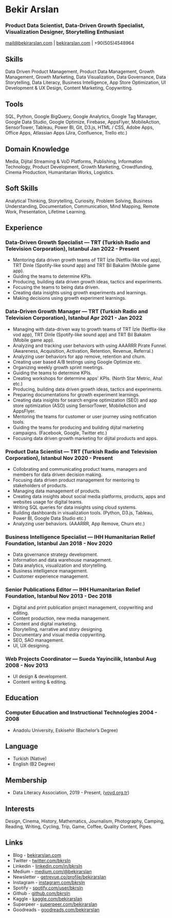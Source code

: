 # Bekir Arslan

### Product Data Scientist, Data-Driven Growth Specialist, Visualization Designer, Storytelling Enthusiast

<mail@bekirarslan.com> | [bekirarslan.com](bekirarslan.com ) | +90(505)4548964

## Skills
Data Driven Product Management, Product Data Management, Growth Management, Growth Marketing, Data Visualization, Data Governance, Data Storytelling, Data Literacy, Business Intelligence, App Store Optimization, UI Development & UX Design, Content Marketing, Copywriting.

## Tools
SQL, Python, Google BigQuery, Google Analytics, Google Tag Manager, Google Data Studio, Google Optimize, Firebase, AppsFlyer, MobileAction, SensorTower, Tableau, Power BI, Git, D3.js, HTML / CSS, Adobe Apps, Office Apps, Atlassian Apps (Jira, Confluence, Trello etc.)

## Domain Knowledge
Media, Dijital Streaming & VoD Platforms, Publishing, Information Technology, Product Development, Growth Marketing, Crowdfunding, Cinema Production, Humanitarian Works, Logistics.

## Soft Skills
Analytical Thinking, Storytelling, Curiosity, Problem Solving, Business Understanding, Documentation, Communication, Mind Mapping, Remote Work, Presentation, Lifetime Learning.

## Experience

### <span>Data-Driven Growth Specialist — TRT (Turkish Radio and Television Corporation), Istanbul</span> <span>Jan 2022 - Present</span>

- Mentoring data driven growth teams of TRT İzle (Netflix-like vod app), TRT Dinle (Spotify-like sound app) and TRT Bil Bakalım (Mobile game app).
- Guiding the teams to determine KPIs.
- Producing, building data driven growth ideas, tactics and experiments.
- Focusing the teams to being data driven.
- Creating data insights using growth experiments and learnings.
- Making decisions using growth experiment learnings.

### <span>Data-Driven Growth Manager — TRT (Turkish Radio and Television Corporation), Istanbul</span> <span>Apr 2021 - Jan 2022</span>

- Managing with data-driven way to growth teams of TRT İzle (Netflix-like vod app), TRT Dinle (Spotify-like sound app) and TRT Bil Bakalım (Mobile game app).
- Analyzing and tracking user behaviors with using AAARRR Pirate Funnel. (Awareness, Acquisition, Activation, Retention, Revenue, Referral.)
- Analyzing user behaviors for app remove, retention and churn.
- Creating user based A/B testings using Google Optimize etc.
- Organizing weekly growth sprint meetings.
- Guiding the teams to determine KPIs.
- Creating workshops for determine apps' KPIs. (North Star Metric, Aha! etc.)
- Producing, building data driven growth ideas, tactics and experiments.
- Preparing documentations for growth experiment learnings.
- Creating data insights for search engine optimization (SEO) and app store optimization (ASO) using SensorTower, MobileAction and AppsFlyer.
- Mentoring the teams for customer or user journey using notification tools.
- Guiding the teams for producing and building dijital marketing campaigns. (Facebook, Google, Twitter etc.)
- Focusing data driven growth marketing for dijital products and apps.

### <span>Product Data Scientist — TRT (Turkish Radio and Television Corporation), Istanbul</span> <span>Nov 2020 - Present</span>

- Collobrating and communicating product teams, managers and members for data driven decision making.
- Focusing data driven product management for mentoring to stakeholders of products.
- Managing data management of products.
- Creating data insights about social media platforms, products, apps and websites usage for digital teams.
- Writing SQL queries for data insights using cloud systems.
- Building dashboards in visualization tools. (Python, D3.js, Tableau, Power BI, Google Data Studio etc.)
- Analyzing user behaviors. (AAARRR, App Remove, Churn etc.)

### <span>Business Intelligence Specialist — IHH Humanitarian Relief Foundation, Istanbul</span> <span>Jan 2018 - Nov 2020</span>

- Data governance strategy development.
- Information and data warehouse management.
- Data analytics, visualization and storytelling.
- Business intelligence management.
- Customer experience management.

### <span>Senior Publications Editor — IHH Humanitarian Relief Foundation, Istanbul</span> <span>Nov 2013 - Dec 2018</span>

- Digital and print publication project management, copywriting and editing.
- Content production, new media management.
- Content and digital marketing.
- Storytelling, narrative and story designing.
- Documentary and visual media copywriting.
- SEO, SAO management.
- UI, UX designing.

### <span>Web Projects Coordinator — Sueda Yayincilik, Istanbul</span> <span>Aug 2008 - Nov 2013</span>

- UI design & development.
- Content writing & editing.

## Education

### <span>Computer Education and Instructional Technologies</span> <span>2004 - 2008</span>

- Anadolu University, Eskisehir (Bachelor’s Degree)

## Language

- Turkish (Native) 
- English (B2 Degree)

## Membership

- Data Literacy Association, 2019 - Present, ([voyd.org.tr](voyd.org.tr))

## Interests

Design, Cinema, History, Mathematics, Journalism, Photography, Camping, Reading, Writing, Cycling, Trip, Game, Coffee, Quality Content, Pipes.

## Links

- Blog - [bekirarslan.com](bekirarslan.com )
- Twitter - [twitter.com/bkrsln](twitter.com/bkrsln ) 
- Linkedin - [linkedin.com/in/bkrsln](linkedin.com/in/bkrsln ) 
- Medium - [medium.com/@bekirarslan](medium.com/@bekirarslan )
- Newsletter - [getrevue.co/profile/bekirarslan](getrevue.co/profile/bekirarslan )
- Instagram - [instagram.com/bkrsln](instagram.com/bkrsln )
- Spotify - [spotify.com/user/bkrsln](spotify.com/user/bkrsln )  
- Github - [github.com/bkrsln](github.com/bkrsln )
- Kaggle - [kaggle.com/bekirarslan](kaggle.com/bekirarslan )
- Superpeer - [superpeer.com/bekirarslan](superpeer.com/bekirarslan )
- Goodreads - [goodreads.com/bekirarslan](goodreads.com/bekirarslan )